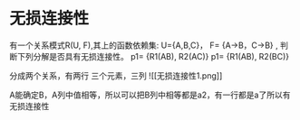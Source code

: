 # 无损连接性
有一个关系模式R(U, F),其上的函数依赖集:
U={A,B,C}， F= {A→B，C→B} ,
判断下列分解是否具有无损连接性。
p1= {R1(AB), R2(AC)}   p1= {R1(AB), R2(BC)}

分成两个关系，有两行
三个元素，三列
![[无损连接性1.png]]

A能确定B，A列中值相等，所以可以把B列中相等都是a2，有一行都是a了所以有无损连接性